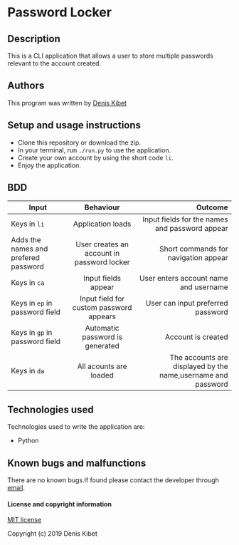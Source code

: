 # Password Locker

## Description

 This is a CLI application that allows a user to store multiple passwords relevant to the account created.

## Authors

This program was written by [Denis Kibet](https://github.com/Kibet1816)

## Setup and usage instructions

- Clone this repository or download the zip.
- In your terminal, run  `./run.py` to use the application.
- Create your own account by using the short code `li`.
- Enjoy the application.

## BDD
| Input        | Behaviour           | Outcome  |
| ------------- |:-------------:| -----:|
| Keys in `li` | Application loads | Input fields for the names and password appear |
| Adds the names and prefered password | User creates an account in password locker | Short commands for navigation appear |
| Keys in `ca` | Input fields appear | User enters account name and username |
| Keys in `ep` in password field | Input field for custom password appears | User can input preferred password |
| Keys in `gp` in password field | Automatic password is generated | Account is created |
| Keys in `da` | All acounts are loaded | The accounts are displayed by the name,username and password |

## Technologies used

Technologies used to write the application are:
- Python

## Known bugs and malfunctions
There are no known bugs.If found please contact the developer through [email](https://www.gmail.com).

#### License and copyright information

[MIT license](https://github.com/Kibet1816/Password-locker/blob/master/license.md)

Copyright (c) 2019 Denis Kibet
